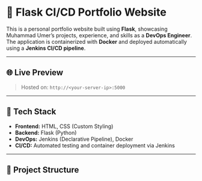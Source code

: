 # 🚀 Flask CI/CD Portfolio Website

This is a personal portfolio website built using **Flask**, showcasing Muhammad Umer’s projects, experience, and skills as a **DevOps Engineer**. The application is containerized with **Docker** and deployed automatically using a **Jenkins CI/CD pipeline**.

---

## 🌐 Live Preview

> Hosted on: `http://<your-server-ip>:5000`

---

## 🧰 Tech Stack

- **Frontend:** HTML, CSS (Custom Styling)
- **Backend:** Flask (Python)
- **DevOps:** Jenkins (Declarative Pipeline), Docker
- **CI/CD:** Automated testing and container deployment via Jenkins

---

## 📂 Project Structure

